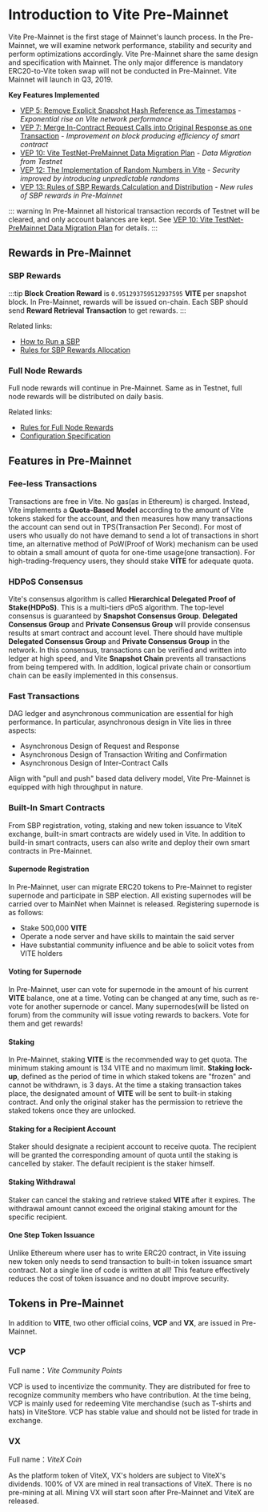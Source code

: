 # Introduction to Vite Pre-Mainnet <Badge text="2.x"/>

Vite Pre-Mainnet is the first stage of Mainnet's launch process. In the Pre-Mainnet, we will examine network performance, stability and security and perform optimizations accordingly.
Vite Pre-Mainnet share the same design and specification with Mainnet. The only major difference is mandatory ERC20-to-Vite token swap will not be conducted in Pre-Mainnet.
Vite Mainnet will launch in Q3, 2019.

**Key Features Implemented**

* [VEP 5: Remove Explicit Snapshot Hash Reference as Timestamps](/vep/vep-5.html) - *Exponential rise on Vite network performance*
* [VEP 7: Merge In-Contract Request Calls into Original Response as one Transaction](/vep/vep-7.html) - *Improvement on block producing efficiency of smart contract*
* [VEP 10: Vite TestNet-PreMainnet Data Migration Plan](/vep/vep-10.html) - *Data Migration from Testnet*
* [VEP 12: The Implementation of Random Numbers in Vite](/vep/vep-12.html) - *Security improved by introducing unpredictable randoms*
* [VEP 13: Rules of SBP Rewards Calculation and Distribution](/vep/vep-13.html) - *New rules of SBP rewards in Pre-Mainnet*

::: warning
In Pre-Mainnet all historical transaction records of Testnet will be cleared, and only account balances are kept. 
See [VEP 10: Vite TestNet-PreMainnet Data Migration Plan](/vep/vep-10.html) for details.
:::

## Rewards in Pre-Mainnet

### SBP Rewards

:::tip
**Block Creation Reward** is `0.951293759512937595` **VITE** per snapshot block. In Pre-Mainnet, rewards will be issued on-chain. Each SBP should send **Reward Retrieval Transaction** to get rewards.
:::

Related links:

* [How to Run a SBP][sbp-manage]
* [Rules for SBP Rewards Allocation][sbp-reward]

### Full Node Rewards

Full node rewards will continue in Pre-Mainnet. Same as in Testnet, full node rewards will be distributed on daily basis. 

Related links:

* [Rules for Full Node Rewards][fullnode-reward]
* [Configuration Specification](../node/install.md#full-node-reward)

## Features in Pre-Mainnet

### Fee-less Transactions

Transactions are free in Vite. No gas(as in Ethereum) is charged. Instead, Vite implements a **Quota-Based Model** according to the amount of Vite tokens staked for the account, and then measures how many transactions the account can send out in TPS(Transaction Per Second). 
For most of users who usually do not have demand to send a lot of transactions in short time, an alternative method of PoW(Proof of Work) mechanism can be used to obtain a small amount of quota for one-time usage(one transaction). 
For high-trading-frequency users, they should stake **VITE** for adequate quota.

### HDPoS Consensus

Vite's consensus algorithm is called **Hierarchical Delegated Proof of Stake(HDPoS)**. This is a multi-tiers dPoS algorithm.
The top-level consensus is guaranteed by **Snapshot Consensus Group**. **Delegated Consensus Group** and **Private Consensus Group** will provide consensus results at smart contract and account level.
There should have multiple **Delegated Consensus Group** and **Private Consensus Group** in the network.
In this consensus, transactions can be verified and written into ledger at high speed, and Vite **Snapshot Chain** prevents all transactions from being tempered with. 
In addition, logical private chain or consortium chain can be easily implemented in this consensus.

### Fast Transactions

DAG ledger and asynchronous communication are essential for high performance. In particular, asynchronous design in Vite lies in three aspects: 

* Asynchronous Design of Request and Response 
* Asynchronous Design of Transaction Writing and Confirmation 
* Asynchronous Design of Inter-Contract Calls

Align with "pull and push" based data delivery model, Vite Pre-Mainnet is equipped with high throughput in nature.

### Built-In Smart Contracts

From SBP registration, voting, staking and new token issuance to ViteX exchange, built-in smart contracts are widely used in Vite.
In addition to build-in smart contracts, users can also write and deploy their own smart contracts in Pre-Mainnet.

#### Supernode Registration

In Pre-Mainnet, user can migrate ERC20 tokens to Pre-Mainnet to register supernode and participate in SBP election. All existing supernodes will be carried over to MainNet when Mainnet is released. 
Registering supernode is as follows:

* Stake 500,000 **VITE**
* Operate a node server and have skills to maintain the said server
* Have substantial community influence and be able to solicit votes from VITE holders

#### Voting for Supernode

In Pre-Mainnet, user can vote for supernode in the amount of his current **VITE** balance, one at a time. Voting can be changed at any time, such as re-vote for another supernode or cancel. 
Many supernodes(will be listed on forum) from the community will issue voting rewards to backers. Vote for them and get rewards!

#### Staking

In Pre-Mainnet, staking **VITE** is the recommended way to get quota. The minimum staking amount is 134 VITE and no maximum limit. 
**Staking lock-up**, defined as the period of time in which staked tokens are "frozen" and cannot be withdrawn, is 3 days. At the time a staking transaction takes place, the designated amount of **VITE** will be sent to built-in staking contract. And only the original staker has the permission to retrieve the staked tokens once they are unlocked.

#### Staking for a Recipient Account

Staker should designate a recipient account to receive quota. The recipient will be granted the corresponding amount of quota until the staking is cancelled by staker. The default recipient is the staker himself.

#### Staking Withdrawal

Staker can cancel the staking and retrieve staked **VITE** after it expires. The withdrawal amount cannot exceed the original staking amount for the specific recipient.

#### One Step Token Issuance

Unlike Ethereum where user has to write ERC20 contract, in Vite issuing new token only needs to send transaction to built-in token issuance smart contract. Not a single line of code is written at all!
This feature effectively reduces the cost of token issuance and no doubt improve security.

## Tokens in Pre-Mainnet

In addition to **VITE**, two other official coins, **VCP** and **VX**, are issued in Pre-Mainnet.

### VCP

Full name：*Vite Community Points*

VCP is used to incentivize the community. They are distributed for free to recognize community members who have contribution. At the time being, VCP is mainly used for redeeming Vite merchandise (such as T-shirts and hats) in ViteStore. 
VCP has stable value and should not be listed for trade in exchange.

### VX

Full name：*ViteX Coin*

As the platform token of ViteX, VX's holders are subject to ViteX's dividends. 100% of VX are mined in real transactions of ViteX. There is no pre-mining at all.
Mining VX will start soon after Pre-Mainnet and ViteX are released.

[sbp-reward]: <../rule/sbp.html#SBP-rewards>
[fullnode-reward]: <../rule/fullnode.html>
[sbp-manage]: <../node/sbp.html>
[web-wallet]: <https://wallet.vite.net>

